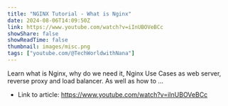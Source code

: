 ```yaml
---
title: "NGINX Tutorial - What is Nginx"
date: 2024-08-06T14:09:50Z
link: https://www.youtube.com/watch?v=iInUBOVeBCc
showShare: false
showReadTime: false
thumbnail: images/misc.png
tags: ["youtube.com/@TechWorldwithNana"]
---
```

Learn what is Nginx, why do we need it, Nginx Use Cases as web server, reverse proxy and load balancer. As well as how to ...

- Link to article: https://www.youtube.com/watch?v=iInUBOVeBCc